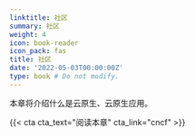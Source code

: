 ```yaml
---
linktitle: 社区
summary: 社区
weight: 4
icon: book-reader
icon_pack: fas
title: 社区
date: '2022-05-03T00:00:00Z'
type: book # Do not modify.
---
```


本章将介绍什么是云原生、云原生应用。

{{< cta cta_text="阅读本章" cta_link="cncf" >}}